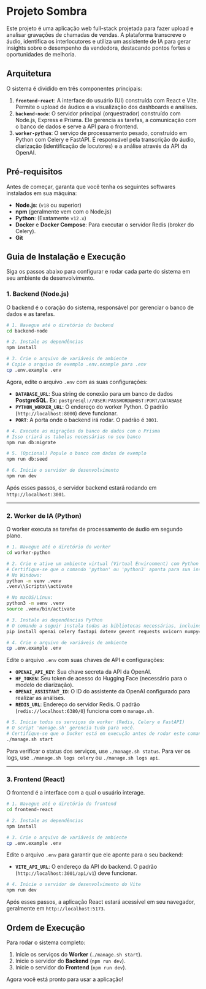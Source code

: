 # Projeto Sombra

Este projeto é uma aplicação web full-stack projetada para fazer upload e analisar gravações de chamadas de vendas. A plataforma transcreve o áudio, identifica os interlocutores e utiliza um assistente de IA para gerar insights sobre o desempenho da vendedora, destacando pontos fortes e oportunidades de melhoria.

## Arquitetura

O sistema é dividido em três componentes principais:

1.  **`frontend-react`**: A interface do usuário (UI) construída com React e Vite. Permite o upload de áudios e a visualização dos dashboards e análises.
2.  **`backend-node`**: O servidor principal (orquestrador) construído com Node.js, Express e Prisma. Ele gerencia as tarefas, a comunicação com o banco de dados e serve a API para o frontend.
3.  **`worker-python`**: O serviço de processamento pesado, construído em Python com Celery e FastAPI. É responsável pela transcrição do áudio, diarização (identificação de locutores) e a análise através da API da OpenAI.

## Pré-requisitos

Antes de começar, garanta que você tenha os seguintes softwares instalados em sua máquina:

* **Node.js**: (`v18` ou superior)
* **npm** (geralmente vem com o Node.js)
* **Python**: (Exatamente `v12.x`)
* **Docker** e **Docker Compose**: Para executar o servidor Redis (broker do Celery).
* **Git**

## Guia de Instalação e Execução

Siga os passos abaixo para configurar e rodar cada parte do sistema em seu ambiente de desenvolvimento.

### 1. Backend (Node.js)

O backend é o coração do sistema, responsável por gerenciar o banco de dados e as tarefas.

```bash
# 1. Navegue até o diretório do backend
cd backend-node

# 2. Instale as dependências
npm install

# 3. Crie o arquivo de variáveis de ambiente
# Copie o arquivo de exemplo .env.example para .env
cp .env.example .env
````

Agora, edite o arquivo `.env` com as suas configurações:

  * **`DATABASE_URL`**: Sua string de conexão para um banco de dados **PostgreSQL**. Ex: `postgresql://USER:PASSWORD@HOST:PORT/DATABASE`
  * **`PYTHON_WORKER_URL`**: O endereço do worker Python. O padrão (`http://localhost:8000`) deve funcionar.
  * **`PORT`**: A porta onde o backend irá rodar. O padrão é `3001`.

<!-- end list -->

```bash
# 4. Execute as migrações do banco de dados com o Prisma
# Isso criará as tabelas necessárias no seu banco
npm run db:migrate

# 5. (Opcional) Popule o banco com dados de exemplo
npm run db:seed

# 6. Inicie o servidor de desenvolvimento
npm run dev
```

Após esses passos, o servidor backend estará rodando em `http://localhost:3001`.

-----

### 2\. Worker de IA (Python)

O worker executa as tarefas de processamento de áudio em segundo plano.

```bash
# 1. Navegue até o diretório do worker
cd worker-python

# 2. Crie e ative um ambiente virtual (Virtual Environment) com Python 12
# Certifique-se que o comando 'python' ou 'python3' aponta para sua instalação do Python 12
# No Windows:
python -m venv .venv
.venv\\Scripts\\activate

# No macOS/Linux:
python3 -m venv .venv
source .venv/bin/activate

# 3. Instale as dependências Python
# O comando a seguir instala todas as bibliotecas necessárias, incluindo PyTorch para CUDA 12.1
pip install openai celery fastapi dotenv gevent requests uvicorn numpy==1.26.4 pyannote.audio==3.1.1 whisperx torch==2.3.1 torchvision==0.18.1 torchaudio==2.3.1 --index-url [https://download.pytorch.org/whl/cu121](https://download.pytorch.org/whl/cu121)

# 4. Crie o arquivo de variáveis de ambiente
cp .env.example .env
```

Edite o arquivo `.env` com suas chaves de API e configurações:

  * **`OPENAI_API_KEY`**: Sua chave secreta da API da OpenAI.
  * **`HF_TOKEN`**: Seu token de acesso do Hugging Face (necessário para o modelo de diarização).
  * **`OPENAI_ASSISTANT_ID`**: O ID do assistente da OpenAI configurado para realizar as análises.
  * **`REDIS_URL`**: Endereço do servidor Redis. O padrão (`redis://localhost:6380/0`) funciona com o `manage.sh`.

<!-- end list -->

```bash
# 5. Inicie todos os serviços do worker (Redis, Celery e FastAPI)
# O script 'manage.sh' gerencia tudo para você.
# Certifique-se que o Docker está em execução antes de rodar este comando.
./manage.sh start
```

Para verificar o status dos serviços, use `./manage.sh status`. Para ver os logs, use `./manage.sh logs celery` ou `./manage.sh logs api`.

-----

### 3\. Frontend (React)

O frontend é a interface com a qual o usuário interage.

```bash
# 1. Navegue até o diretório do frontend
cd frontend-react

# 2. Instale as dependências
npm install

# 3. Crie o arquivo de variáveis de ambiente
cp .env.example .env
```

Edite o arquivo `.env` para garantir que ele aponte para o seu backend:

  * **`VITE_API_URL`**: O endereço da API do backend. O padrão (`http://localhost:3001/api/v1`) deve funcionar.

<!-- end list -->

```bash
# 4. Inicie o servidor de desenvolvimento do Vite
npm run dev
```

Após esses passos, a aplicação React estará acessível em seu navegador, geralmente em `http://localhost:5173`.

## Ordem de Execução

Para rodar o sistema completo:

1.  Inicie os serviços do **Worker** (`./manage.sh start`).
2.  Inicie o servidor do **Backend** (`npm run dev`).
3.  Inicie o servidor do **Frontend** (`npm run dev`).

Agora você está pronto para usar a aplicação\!

```
```